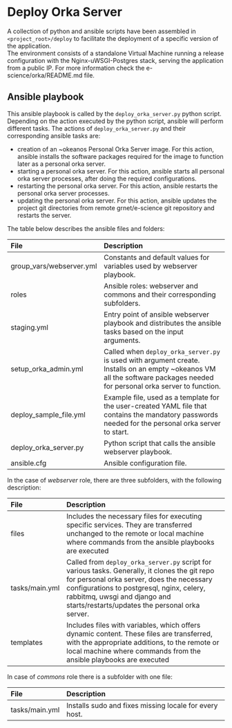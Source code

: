 # Deploy Orka Server
A collection of python and ansible scripts have been assembled in `<project_root>/deploy` to facilitate the deployment of a specific version of the application.  
The environment consists of a standalone Virtual Machine running a release configuration with the Nginx-uWSGI-Postgres stack, serving the application from a public IP.
For more information check the e-science/orka/README.md file.

## Ansible playbook

This ansible playbook is called by the `deploy_orka_server.py` python script. Depending on the action executed by the python script, ansible will perform different tasks. The actions of `deploy_orka_server.py` and their corresponding ansible tasks are:

- creation of an ~okeanos Personal Orka Server image. For this action, ansible installs the software packages required for the image to function later as a personal orka server.
- starting a personal orka server. For this action, ansible starts all personal orka server processes, after doing the required configurations.
- restarting the personal orka server. For this action, ansible restarts the personal orka server processes.
- updating the personal orka server. For this action, ansible updates the project git directories from remote grnet/e-science git repository and restarts the server.

The table below describes the ansible files and folders:

|    File     | Description
|:------------ |:---
|  group_vars/webserver.yml |  Constants and default values for variables used by webserver playbook.
|  roles      |  Ansible roles: webserver and commons and their corresponding subfolders.
|  staging.yml   |  Entry point of ansible webserver playbook and distributes the ansible tasks based on the input arguments.
|  setup_orka_admin.yml    | Called when `deploy_orka_server.py` is used with argument create. Installs on an empty ~okeanos VM all the software packages needed for personal orka server to function.
|  deploy_sample_file.yml    | Example file, used as a template for the user-created YAML file that contains the mandatory passwords needed for the personal orka server to start.
|  deploy_orka_server.py | Python script that calls the ansible webserver playbook. 
|  ansible.cfg     | Ansible configuration file.


 In the case of *webserver* role, there are three subfolders, with the following description:

|    File     | Description
|:------------ |:---
|    files    |  Includes the necessary files for executing specific services. They are transferred unchanged to the remote or local machine where commands from the ansible playbooks are executed
|    tasks/main.yml    |  Called from `deploy_orka_server.py` script for various tasks. Generally, it clones the git repo for personal orka server, does the necessary configurations to postgresql, nginx, celery, rabbitmq, uwsgi and django and starts/restarts/updates the personal orka server.    
|  templates  |  Includes files with variables, which offers dynamic content. These files are transferred, with the appropriate additions, to the remote or local machine where commands from the ansible playbooks are executed

In case of *commons* role there is a subfolder with one file:

|    File     | Description
|:------------ |:---
|    tasks/main.yml    | Installs sudo and fixes missing locale for every host.

